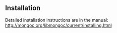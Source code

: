 Installation
------------
Detailed installation instructions are in the manual: http://mongoc.org/libmongoc/current/installing.html


